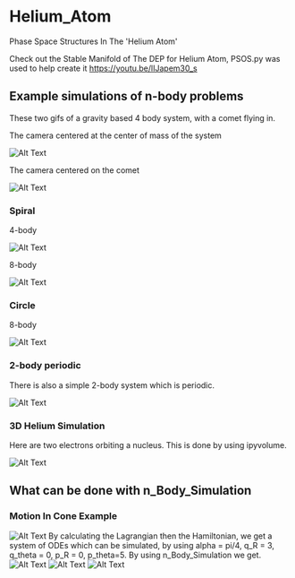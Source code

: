 # Helium_Atom
Phase Space Structures In The 'Helium Atom'

Check out the Stable Manifold of The DEP for Helium Atom, PSOS.py was used to help create it
https://youtu.be/lIJapem30_s

## Example simulations of n-body problems


These two gifs of a gravity based 4 body system, with a comet flying in.

The camera centered at the center of mass of the system

![Alt Text](https://raw.githubusercontent.com/Hitthesurf/Helium_Atom/master/Simulations/GIF_Sim/4_body_orbit_center_of_mass.gif?raw=true)


The camera centered on the comet

![Alt Text](https://raw.githubusercontent.com/Hitthesurf/Helium_Atom/master/Simulations/GIF_Sim/4_body_orbit_object_5.gif?raw=true)

### Spiral

4-body

![Alt Text](https://raw.githubusercontent.com/Hitthesurf/Helium_Atom/master/Simulations/GIF_Sim/4_body_spiral.gif?raw=true)


8-body

![Alt Text](https://raw.githubusercontent.com/Hitthesurf/Helium_Atom/master/Simulations/GIF_Sim/8_body_spiral.gif?raw=true)



### Circle

8-body

![Alt Text](https://raw.githubusercontent.com/Hitthesurf/Helium_Atom/master/Simulations/GIF_Sim/8_body_circle.gif?raw=true)



### 2-body periodic
There is also a simple 2-body system which is periodic.

![Alt Text](https://raw.githubusercontent.com/Hitthesurf/Helium_Atom/master/Simulations/GIF_Sim/BigLittleOrbit.gif?raw=true)


### 3D Helium Simulation
Here are two electrons orbiting a nucleus. This is done by using ipyvolume.

![Alt Text](https://raw.githubusercontent.com/Hitthesurf/Helium_Atom/master/Simulations/GIF_Sim/3D_Helium.gif?raw=true)

## What can be done with n_Body_Simulation

### Motion In Cone Example
![Alt Text](https://raw.githubusercontent.com/Hitthesurf/Helium_Atom/master/Simulations/PNG_Sim/Motion_In_Cone_Question.png?raw=true)
By calculating the Lagrangian then the Hamiltonian, we get a system of ODEs which can be simulated, by using alpha = pi/4, q_R = 3, q_theta = 0, p_R = 0, p_theta=5. By using n_Body_Simulation we get.
![Alt Text](https://raw.githubusercontent.com/Hitthesurf/Helium_Atom/master/Simulations/PNG_Sim/Static_Motion_In_Cone.png?raw=true)
![Alt Text](https://raw.githubusercontent.com/Hitthesurf/Helium_Atom/master/Simulations/PNG_Sim/Static_Motion_In_Cone_with_color.png?raw=true)
![Alt Text](https://raw.githubusercontent.com/Hitthesurf/Helium_Atom/master/Simulations/GIF_Sim/Motion_In_Cone.gif?raw=true)